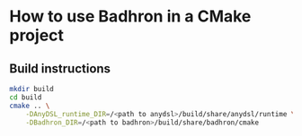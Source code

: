 # How to use Badhron in a CMake project

## Build instructions
```sh
mkdir build
cd build
cmake .. \
    -DAnyDSL_runtime_DIR=/<path to anydsl>/build/share/anydsl/runtime \
    -DBadhron_DIR=/<path to badhron>/build/share/badhron/cmake
```
